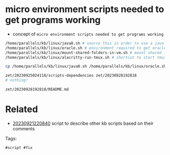 # micro environment scripts needed to get programs working

- concept of `micro environment scripts needed to get programs working`

```bash
/home/parallels/kb/linux/java8.sh # source this in order to use a java 8 environment if it is installed
/home/parallels/kb/linux/oracle.sh # environment required to get oracle client working
/home/parallels/kb/linux/mount-shared-folders-in-vm.sh # mount shared folders on VM
/home/parallels/kb/linux/alacritty-run-tmux.sh # shortcut to start tmux session in a working directory with alacritty

cp /home/parallels/kb/linux/java8.sh /home/parallels/kb/linux/oracle.sh /home/parallels/kb/linux/mount-shared-folders-in-vm.sh /home/parallels/kb/linux/alacritty-run-tmux.sh .

zet/20230925024118/scripts-dependencies zet/20230928192818
# nothing!

```

` zet/20230928192818/README.md `

# Related

- [20230921220840](/zet/20230921220840/README.md) script to describe other kb scripts based on their comments

Tags:

    #script #fix
